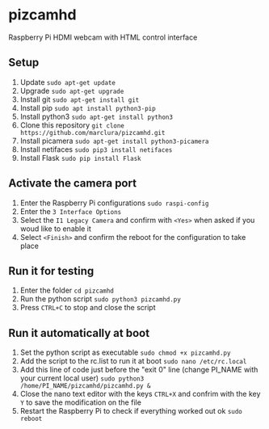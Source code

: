 # pizcamhd
Raspberry Pi HDMI webcam with HTML control interface

## Setup

1) Update `sudo apt-get update`
2) Upgrade `sudo apt-get upgrade`
3) Install git `sudo apt-get install git`
4) Install pip `sudo apt install python3-pip`
5) Install python3 `sudo apt-get install python3`
6) Clone this repository `git clone https://github.com/marclura/pizcamhd.git`
7) Install picamera `sudo apt-get install python3-picamera`
8) Install netifaces `sudo pip3 install netifaces`
9) Install Flask `sudo pip install Flask`

## Activate the camera port

1) Enter the Raspberry Pi configurations `sudo raspi-config`
2) Enter the `3 Interface Options`
3) Select the `I1 Legacy Camera` and confirm with `<Yes>` when asked if you woud like to enable it
4) Select `<Finish>` and confirm the reboot for the configuration to take place

## Run it for testing

1) Enter the folder `cd pizcamhd`
2) Run the python script `sudo python3 pizcamhd.py`
3) Press `CTRL+C` to stop and close the script

## Run it automatically at boot

1) Set the python script as executable `sudo chmod +x pizcamhd.py`
2) Add the script to the rc.list to run it at boot `sudo nano /etc/rc.local`
3) Add this line of code just before the "exit 0" line (change PI_NAME with your current local user) `sudo python3 /home/PI_NAME/pizcamhd/pizcamhd.py &`
4) Close the nano text editor with the keys `CTRL+X` and confrim with the key `Y` to save the modification on the file
5) Restart the Raspberry Pi to check if everything worked out ok `sudo reboot`
